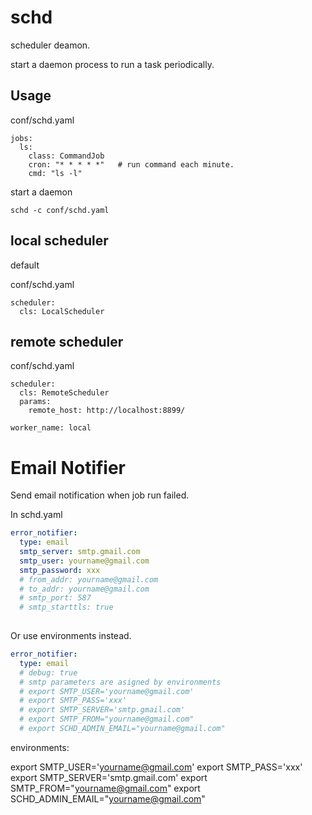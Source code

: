 # schd
scheduler deamon.

start a daemon process to run a task periodically.

## Usage

conf/schd.yaml
```
jobs:
  ls:
    class: CommandJob
    cron: "* * * * *"   # run command each minute.
    cmd: "ls -l"
```

start a daemon

```
schd -c conf/schd.yaml
```

## local scheduler
default 

conf/schd.yaml
```
scheduler:
  cls: LocalScheduler
```

## remote scheduler
conf/schd.yaml
```
scheduler:
  cls: RemoteScheduler
  params:
    remote_host: http://localhost:8899/

worker_name: local
```


# Email Notifier

Send email notification when job run failed.

In schd.yaml
``` yaml
error_notifier:
  type: email
  smtp_server: smtp.gmail.com
  smtp_user: yourname@gmail.com
  smtp_password: xxx
  # from_addr: yourname@gmail.com
  # to_addr: yourname@gmail.com
  # smtp_port: 587
  # smtp_starttls: true
  
```

Or use environments instead.

``` yaml
error_notifier:
  type: email
  # debug: true
  # smtp parameters are asigned by environments
  # export SMTP_USER='yourname@gmail.com'
  # export SMTP_PASS='xxx'
  # export SMTP_SERVER='smtp.gmail.com'
  # export SMTP_FROM="yourname@gmail.com"
  # export SCHD_ADMIN_EMAIL="yourname@gmail.com"
```

environments:

export SMTP_USER='yourname@gmail.com'
export SMTP_PASS='xxx'
export SMTP_SERVER='smtp.gmail.com'
export SMTP_FROM="yourname@gmail.com"
export SCHD_ADMIN_EMAIL="yourname@gmail.com"
